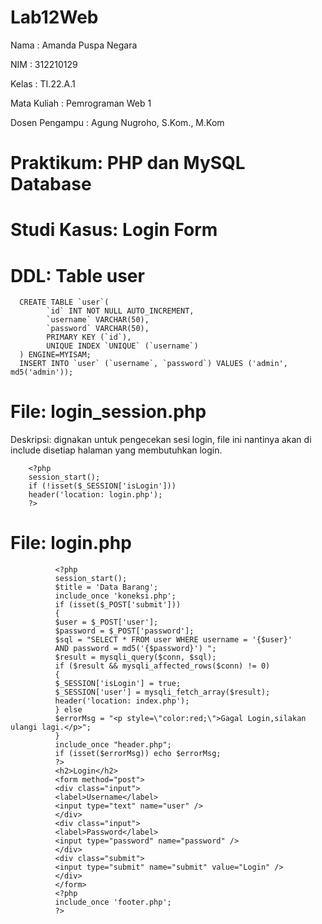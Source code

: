 # Lab12Web

Nama            : Amanda Puspa Negara

NIM             : 312210129

Kelas           : TI.22.A.1

Mata Kuliah     : Pemrograman Web 1

Dosen Pengampu  : Agung Nugroho, S.Kom., M.Kom

# Praktikum: PHP dan MySQL Database

# Studi Kasus: Login Form

# DDL: Table user

      CREATE TABLE `user`(
            `id` INT NOT NULL AUTO_INCREMENT,
            `username` VARCHAR(50),
            `password` VARCHAR(50),
            PRIMARY KEY (`id`),
            UNIQUE INDEX `UNIQUE` (`username`)
      ) ENGINE=MYISAM;
      INSERT INTO `user` (`username`, `password`) VALUES ('admin', md5('admin'));

# File: login_session.php

Deskripsi: dignakan untuk pengecekan sesi login, file ini nantinya akan di include disetiap halaman yang membutuhkan login.

        <?php
        session_start();
        if (!isset($_SESSION['isLogin']))
        header('location: login.php');
        ?>

# File: login.php

              <?php
              session_start();
              $title = 'Data Barang';
              include_once 'koneksi.php';
              if (isset($_POST['submit']))
              {
              $user = $_POST['user'];
              $password = $_POST['password'];
              $sql = "SELECT * FROM user WHERE username = '{$user}'
              AND password = md5('{$password}') ";
              $result = mysqli_query($conn, $sql);
              if ($result && mysqli_affected_rows($conn) != 0)
              {
              $_SESSION['isLogin'] = true;
              $_SESSION['user'] = mysqli_fetch_array($result);
              header('location: index.php');
              } else
              $errorMsg = "<p style=\"color:red;\">Gagal Login,silakan ulangi lagi.</p>";
              }
              include_once "header.php";
              if (isset($errorMsg)) echo $errorMsg;
              ?>
              <h2>Login</h2>
              <form method="post">
              <div class="input">
              <label>Username</label>
              <input type="text" name="user" />
              </div>
              <div class="input">
              <label>Password</label>
              <input type="password" name="password" />
              </div>
              <div class="submit">
              <input type="submit" name="submit" value="Login" />
              </div>
              </form>
              <?php
              include_once 'footer.php';
              ?>
